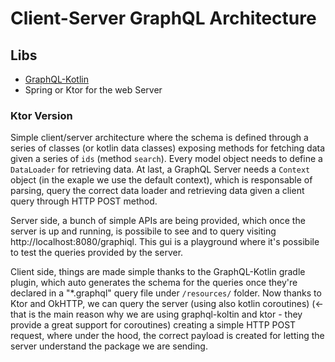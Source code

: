 # Client-Server GraphQL Architecture

## Libs

- [GraphQL-Kotlin](https://github.com/ExpediaGroup/graphql-kotlin)
- Spring or Ktor for the web Server

### Ktor Version
Simple client/server architecture where the schema is defined through a series
of classes (or kotlin data classes) exposing methods for fetching data given a
series of `ids` (method `search`).
Every model object needs to define a `DataLoader` for retrieving data.
At last, a GraphQL Server needs a `Context` object (in the exaple we use the
default context), which is responsable of parsing, query the correct data
loader and retrieving data given a client query through HTTP POST method.

Server side, a bunch of simple APIs are being provided, which once the server
is up and running, is possibile to see and to query visiting
http://localhost:8080/graphiql. This gui is a playground where it's possibile
to test the queries provided by the server.

Client side, things are made simple thanks to the GraphQL-Kotlin gradle plugin,
which auto generates the schema for the queries once they're declared in a
"*.graphql" query file under `/resources/` folder. Now thanks to Ktor and
OkHTTP, we can query the server (using also kotlin coroutines) (<- that is the
main reason why we are using graphql-koltin and ktor - they provide a great
support for coroutines) creating a simple HTTP POST request, where under the
hood, the correct payload is created for letting the server understand the
package we are sending.
